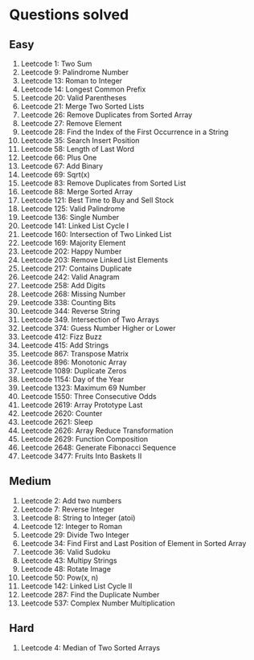 # Questions solved

## Easy
1. Leetcode 1: Two Sum
2. Leetcode 9: Palindrome Number
3. Leetcode 13: Roman to Integer
4. Leetcode 14: Longest Common Prefix
5. Leetcode 20: Valid Parentheses
6. Leetcode 21: Merge Two Sorted Lists
7. Leetcode 26: Remove Duplicates from Sorted Array
8. Leetcode 27: Remove Element
9. Leetcode 28: Find the Index of the First Occurrence in a String
10. Leetcode 35: Search Insert Position
11. Leetcode 58: Length of Last Word
12. Leetcode 66: Plus One
13. Leetcode 67: Add Binary
14. Leetcode 69: Sqrt(x)
15. Leetcode 83: Remove Duplicates from Sorted List
16. Leetcode 88: Merge Sorted Array
17. Leetcode 121: Best Time to Buy and Sell Stock
18. Leetcode 125: Valid Palindrome
19. Leetcode 136: Single Number
20. Leetcode 141: Linked List Cycle I
21. Leetcode 160: Intersection of Two Linked List
22. Leetcode 169: Majority Element
23. Leetcode 202: Happy Number
24. Leetcode 203: Remove Linked List Elements
25. Leetcode 217: Contains Duplicate
26. Leetcode 242: Valid Anagram
27. Leetcode 258: Add Digits
28. Leetcode 268: Missing Number
29. Leetcode 338: Counting Bits
30. Leetcode 344: Reverse String
31. Leetcode 349. Intersection of Two Arrays
32. Leetcode 374: Guess Number Higher or Lower
33. Leetcode 412: Fizz Buzz
34. Leetcode 415: Add Strings
35. Leetcode 867: Transpose Matrix
36. Leetcode 896: Monotonic Array
37. Leetcode 1089: Duplicate Zeros
38. Leetcode 1154: Day of the Year
39. Leetcode 1323: Maximum 69 Number
40. Leetcode 1550: Three Consecutive Odds
41. Leetcode 2619: Array Prototype Last
42. Leetcode 2620: Counter
43. Leetcode 2621: Sleep
44. Leetcode 2626: Array Reduce Transformation
45. Leetcode 2629: Function Composition
46. Leetcode 2648: Generate Fibonacci Sequence
47. Leetcode 3477: Fruits Into Baskets II

## Medium
1. Leetcode 2: Add two numbers
2. Leetcode 7: Reverse Integer
3. Leetcode 8: String to Integer (atoi)
4. Leetcode 12: Integer to Roman
5. Leetcode 29: Divide Two Integer
6. Leetcode 34: Find First and Last Position of Element in Sorted Array
7. Leetcode 36: Valid Sudoku
8. Leetcode 43: Multipy Strings
9. Leetcode 48: Rotate Image
10. Leetcode 50: Pow(x, n)
11. Leetcode 142: Linked List Cycle II
12. Leetcode 287: Find the Duplicate Number
13. Leetcode 537: Complex Number Multiplication

## Hard
1. Leetcode 4: Median of Two Sorted Arrays
